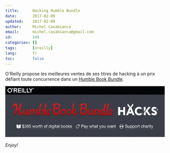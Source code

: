 ```yaml
---
title:      Hacking Humble Bundle
date:       2017-02-09
updated:    2017-02-09
author:     Michel Casabianca
email:      michel.casabianca@gmail.com
id:         145
categories: []
tags:       [oreilly]
lang:       fr
toc:        false
---
```


O'Reilly propose les meilleures ventes de ses titres de hacking à un prix
défiant toute concurrence dans un 
[Humble Book Bundle](https://www.humblebundle.com/books/hacks-book-bundle).

<!--more-->

![](hacking-bundle.png)

*Enjoy!*
